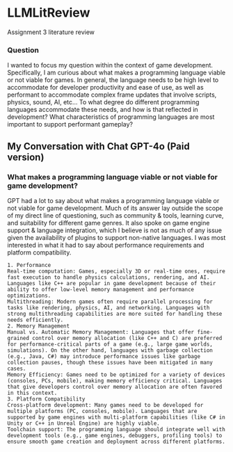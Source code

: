 # LLMLitReview

Assignment 3 literature review

### Question
I wanted to focus my question within the context of game development. Specifically, I am curious about what makes a programming language viable or not viable for games. In general, the language needs to be high level to accommodate for developer productivity and ease of use, as well as performant to accommodate complex frame updates that involve scripts, physics, sound, AI, etc... To what degree do different programming languages accommodate these needs, and how is that reflected in development? What characteristics of programming languages are most important to support performant gameplay?

## My Conversation with Chat GPT-4o (Paid version)
### What makes a programming language viable or not viable for game development?
GPT had a lot to say about what makes a programming language viable or not viable for game development. Much of its answer lay outside the scope of my direct line of questioning, such as community & tools, learning curve, and suitability for different game genres. It also spoke on game engine support & language integration, which I believe is not as much of any issue given the availability of plugins to support non-native languages. I was most interested in what it had to say about performance requirements and platform compatibility.

    1. Performance
    Real-time computation: Games, especially 3D or real-time ones, require fast execution to handle physics calculations, rendering, and AI. Languages like C++ are popular in game development because of their ability to offer low-level memory management and performance optimizations.
    Multithreading: Modern games often require parallel processing for tasks like rendering, physics, AI, and networking. Languages with strong multithreading capabilities are more suited for handling these needs efficiently.
    2. Memory Management
    Manual vs. Automatic Memory Management: Languages that offer fine-grained control over memory allocation (like C++ and C) are preferred for performance-critical parts of a game (e.g., large game worlds, simulations). On the other hand, languages with garbage collection (e.g., Java, C#) may introduce performance issues like garbage collection pauses, though these issues have been mitigated in many cases.
    Memory Efficiency: Games need to be optimized for a variety of devices (consoles, PCs, mobile), making memory efficiency critical. Languages that give developers control over memory allocation are often favored in this context.
    3. Platform Compatibility
    Cross-platform development: Many games need to be developed for multiple platforms (PC, consoles, mobile). Languages that are supported by game engines with multi-platform capabilities (like C# in Unity or C++ in Unreal Engine) are highly viable.
    Toolchain support: The programming language should integrate well with development tools (e.g., game engines, debuggers, profiling tools) to ensure smooth game creation and deployment across different platforms.
